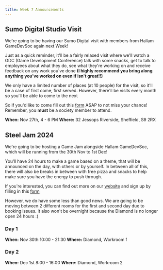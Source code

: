 ```yaml
---
title: Week 7 Announcements 
---
```


## Sumo Digital Studio Visit

We're going to be having our Sumo Digital visit with members from Hallam GameDevSoc again next Week!

Just as a quick reminder, it'll be a fairly relaxed visit where we'll watch a GDC (Game Development Conference) talk with some snacks, get to talk to employees about what they do, see what they're working on and receive feedback on any work you've done **(I highly recommend you bring along anything you've worked on even if isn't great!!)**

We only have a limited number of places (at 10 people) for the visit, so it'll be a case of first come, first served. However, there'll be visits every month so you'll be able to come to the next

So if you'd like to come fill out this [form](https://forms.gle/4WTJ8majBNPabFJJ7) ASAP to not miss your chance! Remember, you **must** be a society member to attend.

**When:** Nov 27th,  4 - 6 PM
**Where:** 32 Jessops Riverside, Sheffield, S9 2RX


## Steel Jam 2024

We're going to be hosting a Game Jam alongside Hallam GameDevSoc, which will be running from the 30th Nov to 1st Dec!

You'll have 24 hours to make a game based on a theme, that will be announced on the day, with others or by yourself. In between all of this, there will also be breaks in between with free pizza and snacks to help make sure you have the energy to push through.

If you're interested, you can find out more on our [website](https://bit.ly/SteelJam2024) and sign up by filling in this [form](https://forms.gle/RGVLEnAHnYxaf77s9)

However, we do have some less than good news. We are going to be moving between 2 different rooms for the first and second day due to booking issues. It also won't be overnight because the Diamond is no longer open 24 hours :(

### Day 1

**When:**  Nov 30th 10:00 - 21:30
**Where:** Diamond, Workroom 1

### Day 2

**When:**  Dec 1st 8:00 - 16:00
**Where:** Diamond, Workroom 2
